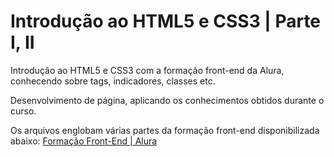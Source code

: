 # Introdução ao HTML5 e CSS3 | Parte I, II

Introdução ao HTML5 e CSS3 com a formação front-end da Alura, conhecendo sobre tags, indicadores, classes etc.

Desenvolvimento de página, aplicando os conhecimentos obtidos durante o curso.

Os arquivos englobam várias partes da formação front-end disponibilizada abaixo:
[Formação Front-End | Alura](https://cursos.alura.com.br/formacao-front-end)
